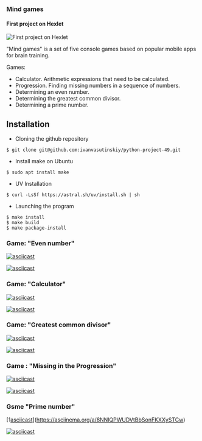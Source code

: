 ### Mind games
#### First project on Hexlet
![First project on Hexlet](https://wiltgenlab.faculty.ucdavis.edu/wp-content/uploads/sites/210/2017/04/brain-banner.jpg)

"Mind games" is a set of five console games based on popular mobile apps for brain training.

Games:
- Calculator. Arithmetic expressions that need to be calculated.
- Progression. Finding missing numbers in a sequence of numbers.
- Determining an even number.
- Determining the greatest common divisor.
- Determining a prime number.

## Installation

- Сloning the github repository
```
$ git clone git@github.com:ivanvasutinskiy/python-project-49.git
```
- Install make on Ubuntu
```
$ sudo apt install make
```
- UV Installation
```
$ curl -LsSf https://astral.sh/uv/install.sh | sh
```

- Launching the program
```
$ make install
$ make build 
$ make package-install
```

### Game: "Even number"

[![asciicast](https://asciinema.org/a/i9vkJ0GSOL9CeRIDR7caLYgw3.svg)](https://asciinema.org/a/i9vkJ0GSOL9CeRIDR7caLYgw3)

[![asciicast](https://asciinema.org/a/ot8swpxShSjugoSSr9FfSOGlS.svg)](https://asciinema.org/a/ot8swpxShSjugoSSr9FfSOGlS)

### Game: "Calculator"

[![asciicast](https://asciinema.org/a/9IkVClfvCC5RkfHQKQ0TSzXKw.svg)](https://asciinema.org/a/9IkVClfvCC5RkfHQKQ0TSzXKw)

[![asciicast](https://asciinema.org/a/8Lme8sh352ABSxeKMAsi3fvQr.svg)](https://asciinema.org/a/8Lme8sh352ABSxeKMAsi3fvQr)

### Game: "Greatest common divisor"

[![asciicast](https://asciinema.org/a/7Z2CgSEAyer4cBaOCjOBgL6Ab.svg)](https://asciinema.org/a/7Z2CgSEAyer4cBaOCjOBgL6Ab)

[![asciicast](https://asciinema.org/a/jrmDSEyvcZR8GLpE6Nqjl2rd0.svg)](https://asciinema.org/a/jrmDSEyvcZR8GLpE6Nqjl2rd0)

### Game : "Missing in the Progression"

[![asciicast](https://asciinema.org/a/v9Dh5E7kgQz1HjSKeZjAL28BF.svg)](https://asciinema.org/a/v9Dh5E7kgQz1HjSKeZjAL28BF)

[![asciicast](https://asciinema.org/a/v9Dh5E7kgQz1HjSKeZjAL28BF.svg)](https://asciinema.org/a/v9Dh5E7kgQz1HjSKeZjAL28BF)

### Gsme "Prime number"

[1[asciicast](https://asciinema.org/a/8NNlQPWUDVtBbSonFKXXySTCw.svg)](https://asciinema.org/a/8NNlQPWUDVtBbSonFKXXySTCw)

[![asciicast](https://asciinema.org/a/xsBUSqkPBKZDC76Xmo4vCq6Eq.svg)](https://asciinema.org/a/xsBUSqkPBKZDC76Xmo4vCq6Eq)



